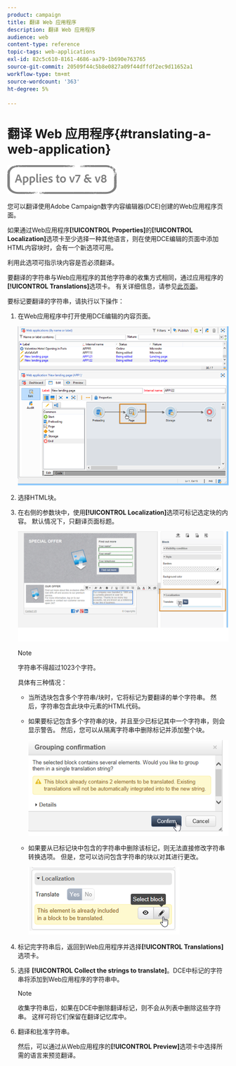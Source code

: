 ```yaml
---
product: campaign
title: 翻译 Web 应用程序
description: 翻译 Web 应用程序
audience: web
content-type: reference
topic-tags: web-applications
exl-id: 82c5c610-8161-4686-aa79-1b690e763765
source-git-commit: 20509f44c5b8e0827a09f44dffdf2ec9d11652a1
workflow-type: tm+mt
source-wordcount: '363'
ht-degree: 5%

---
```


# 翻译 Web 应用程序{#translating-a-web-application}

![](../../assets/common.svg)

您可以翻译使用Adobe Campaign数字内容编辑器(DCE)创建的Web应用程序页面。

如果通过Web应用程序&#x200B;**[!UICONTROL Properties]**&#x200B;的&#x200B;**[!UICONTROL Localization]**&#x200B;选项卡至少选择一种其他语言，则在使用DCE编辑的页面中添加HTML内容块时，会有一个新选项可用。

利用此选项可指示块内容是否必须翻译。

要翻译的字符串与Web应用程序的其他字符串的收集方式相同，通过应用程序的&#x200B;**[!UICONTROL Translations]**&#x200B;选项卡。 有关详细信息，请参见[此页面](translating-a-web-form.md)。

要标记要翻译的字符串，请执行以下操作：

1. 在Web应用程序中打开使用DCE编辑的内容页面。

   ![](assets/dce_translation_3.png)

1. 选择HTML块。
1. 在右侧的参数块中，使用&#x200B;**[!UICONTROL Localization]**&#x200B;选项可标记选定块的内容。 默认情况下，只翻译页面标题。

   ![](assets/dce_translation_1.png)

   >[!NOTE]
   >
   >字符串不得超过1023个字符。

   具体有三种情况：

   * 当所选块包含多个字符串/块时，它将标记为要翻译的单个字符串。 然后，字符串包含此块中元素的HTML代码。
   * 如果要标记包含多个字符串的块，并且至少已标记其中一个字符串，则会显示警告。 然后，您可以从隔离字符串中删除标记并添加整个块。

      ![](assets/dce_translation_4.png)

   * 如果要从已标记块中包含的字符串中删除该标记，则无法直接修改字符串转换选项。 但是，您可以访问包含字符串的块以对其进行更改。

      ![](assets/dce_translation_2.png)

1. 标记完字符串后，返回到Web应用程序并选择&#x200B;**[!UICONTROL Translations]**&#x200B;选项卡。
1. 选择 **[!UICONTROL Collect the strings to translate]**。DCE中标记的字符串将添加到Web应用程序的字符串中。

   >[!NOTE]
   >
   >收集字符串后，如果在DCE中删除翻译标记，则不会从列表中删除这些字符串。 这样可将它们保留在翻译记忆库中。

1. 翻译和批准字符串。

   然后，可以通过从Web应用程序的&#x200B;**[!UICONTROL Preview]**&#x200B;选项卡中选择所需的语言来预览翻译。
